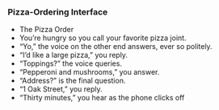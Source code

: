 ### Pizza-Ordering Interface

- The Pizza Order
- You’re hungry so you call your favorite pizza joint.
- “Yo,” the voice on the other end answers, ever so politely.
- “I’d like a large pizza,” you reply.
- “Toppings?” the voice queries.
- “Pepperoni and mushrooms,” you answer.
- “Address?” is the final question.
- “1 Oak Street,” you reply.
- “Thirty minutes,” you hear as the phone clicks off